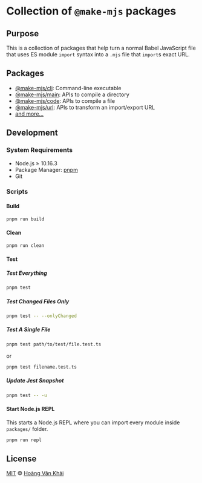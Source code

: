 # Collection of `@make-mjs` packages

## Purpose

This is a collection of packages that help turn a normal Babel JavaScript file that uses ES module `import` syntax into a `.mjs` file that `import`s exact URL.

## Packages

* [@make-mjs/cli](https://www.npmjs.com/package/@make-mjs/cli): Command-line executable
* [@make-mjs/main](https://www.npmjs.com/package/@make-mjs/main): APIs to compile a directory
* [@make-mjs/code](https://www.npmjs.com/package/@make-mjs/code): APIs to compile a file
* [@make-mjs/url](https://www.npmjs.com/package/@make-mjs/url): APIs to transform an import/export URL
* [and more...](https://www.npmjs.com/org/make-mjs)

## Development

### System Requirements

* Node.js ≥ 10.16.3
* Package Manager: [pnpm](https://pnpm.js.org/)
* Git

### Scripts

#### Build

```sh
pnpm run build
```

#### Clean

```sh
pnpm run clean
```

#### Test

##### Test Everything

```sh
pnpm test
```

##### Test Changed Files Only

```sh
pnpm test -- --onlyChanged
```

##### Test A Single File

```sh
pnpm test path/to/test/file.test.ts
```

or

```sh
pnpm test filename.test.ts
```

##### Update Jest Snapshot

```sh
pnpm test -- -u
```

#### Start Node.js REPL

This starts a Node.js REPL where you can import every module inside `packages/` folder.

```sh
pnpm run repl
```

## License

[MIT](https://git.io/JeY5b) © [Hoàng Văn Khải](https://github.com/KSXGitHub)
